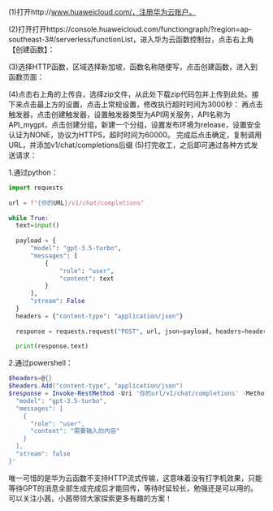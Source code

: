 (1)打开http://www.huaweicloud.com/，注册华为云账户。

(2)打开打开https://console.huaweicloud.com/functiongraph/?region=ap-southeast-3#/serverless/functionList，进入华为云函数控制台，点击右上角【创建函数】：

(3)选择HTTP函数，区域选择新加坡，函数名称随便写，点击创建函数，进入到函数页面：

(4)点击右上角的上传自，选择zip文件，从此处下载zip代码包并上传到此处。接下来点击最上方的设置，点击上常规设置，修改执行超时时间为3000秒：
再点击触发器，点击创建触发器，设置触发器类型为API网关服务，API名称为API_mygpt，点击创建分组，新建一个分组，设置发布环境为release，设置安全认证为NONE，协议为HTTPS，超时时间为60000。
完成后点击确定，复制调用URL，并添加v1/chat/completions后缀
(5)打完收工，之后即可通过各种方式发送请求：

1.通过python：
```python
import requests
​
url = f"{你的URL}/v1/chat/completions"
​
while True:
  text=input()
  
  payload = {
      "model": "gpt-3.5-turbo",
      "messages": [
          {
              "role": "user",
              "content": text
          }
      ],
      "stream": False
  }
  headers = {"content-type": "application/json"}
  
  response = requests.request("POST", url, json=payload, headers=headers)
  
  print(response.text)
```

2.通过​powershell：
```powershell
$headers=@{}
$headers.Add("content-type", "application/json")
$response = Invoke-RestMethod -Uri '你的url/v1/chat/completions' -Method POST -Headers $headers -ContentType 'application/json' -Body '{
  "model": "gpt-3.5-turbo",
  "messages": [
    {
      "role": "user",
      "content": "需要输入的内容"
    }
  ],
  "stream": false
}'
```



唯一可惜的是华为云函数不支持HTTP流式传输，这意味着没有打字机效果，只能等待GPT的消息全部生成完成后才能回传，等待时延较长，勉强还是可以用的。可以关注小茜，小茜带领大家探索更多有趣的方案​！
